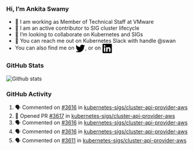 ### Hi, I’m Ankita Swamy

- 💼 I am working as Member of Technical Staff at VMware
- 👀 I am an active contributor to SIG cluster lifecycle 
- 💞️ I’m looking to collaborate on Kubernetes and SIGs
- 💬 You can reach me out on Kubernetes Slack with handle @swan
- You can also find me on <a href="https://twitter.com/SwamyAnkita" target="blank"><img align="center" src="https://raw.githubusercontent.com/Ankitasw/Ankitasw/master/svg/twitter.svg" alt="Ankitasw" height="25" width="25" color="#1DA1f2" /></a>, or on <a href="https://www.linkedin.com/in/Ankitaswamy/" target="blank"><img align="center" src="https://raw.githubusercontent.com/Ankitasw/Ankitasw/master/svg/linkedin.svg" alt="Ankitasw" height="25" width="25" /></a>

### GitHub Stats
![Github stats](https://github-readme-stats.vercel.app/api?username=Ankitasw&count_private=true&show_icons=true&theme=tokyonight)

### GitHub Activity 
<!--START_SECTION:activity-->
1. 🗣 Commented on [#3616](https://github.com/kubernetes-sigs/cluster-api-provider-aws/issues/3616) in [kubernetes-sigs/cluster-api-provider-aws](https://github.com/kubernetes-sigs/cluster-api-provider-aws)
2. 💪 Opened PR [#3617](https://github.com/kubernetes-sigs/cluster-api-provider-aws/pull/3617) in [kubernetes-sigs/cluster-api-provider-aws](https://github.com/kubernetes-sigs/cluster-api-provider-aws)
3. 🗣 Commented on [#3616](https://github.com/kubernetes-sigs/cluster-api-provider-aws/issues/3616) in [kubernetes-sigs/cluster-api-provider-aws](https://github.com/kubernetes-sigs/cluster-api-provider-aws)
4. 🗣 Commented on [#3616](https://github.com/kubernetes-sigs/cluster-api-provider-aws/issues/3616) in [kubernetes-sigs/cluster-api-provider-aws](https://github.com/kubernetes-sigs/cluster-api-provider-aws)
5. 🗣 Commented on [#3611](https://github.com/kubernetes-sigs/cluster-api-provider-aws/issues/3611) in [kubernetes-sigs/cluster-api-provider-aws](https://github.com/kubernetes-sigs/cluster-api-provider-aws)
<!--END_SECTION:activity-->
